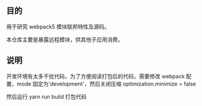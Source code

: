 ## 目的

用于研究 webpack5 模块联邦特性及源码。

本仓库主要是暴露远程模块，供其他子应用消费。

## 说明

开发环境有太多干扰代码，为了方便阅读打包后的代码，需要修改 webpack 配置，mode 固定为'development'，然后关闭压缩 optimization.minimize = false

然后运行 yarn run build 打包代码

